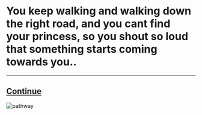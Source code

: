 # You keep walking and walking down the right road, and you cant find your princess, so you shout so loud that something starts coming towards you..
---
## [Continue](evilgnome.md)
![pathway](9https://encrypted-tbn0.gstatic.com/images?q=tbn:ANd9GcQJdygfZRg8kX8t_bE81WgS_suhe-vATfGgHA&usqp=CAU)